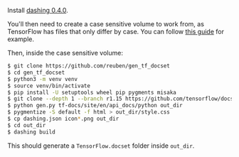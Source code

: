 Install [dashing 0.4.0](https://github.com/technosophos/dashing).

You'll then need to create a case sensitive volume to work from, as TensorFlow
has files that only differ by case. You can follow [this guide](https://coderwall.com/p/mgi8ja/case-sensitive-git-in-mac-os-x-like-a-pro) for example.

Then, inside the case sensitive volume:

```bash
$ git clone https://github.com/reuben/gen_tf_docset
$ cd gen_tf_docset
$ python3 -m venv venv
$ source venv/bin/activate
$ pip install -U setuptools wheel pip pygments misaka
$ git clone --depth 1 --branch r1.15 https://github.com/tensorflow/docs tf-docs
$ python gen.py tf-docs/site/en/api_docs/python out_dir
$ pygmentize -S default -f html > out_dir/style.css
$ cp dashing.json icon*.png out_dir
$ cd out_dir
$ dashing build
```

This should generate a `TensorFlow.docset` folder inside `out_dir`.
